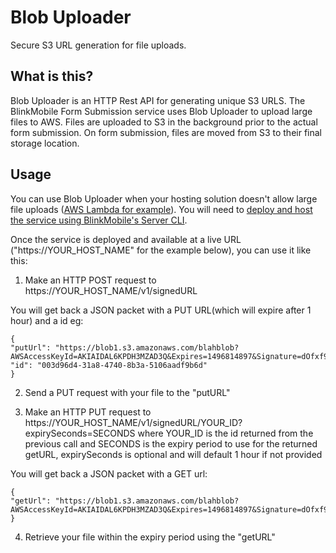# Blob Uploader
Secure S3 URL generation for file uploads.

## What is this?
Blob Uploader is an HTTP Rest API for generating unique S3 URLS. The BlinkMobile Form Submission service uses Blob Uploader to upload large files to AWS. Files are uploaded to S3 in the background prior to the actual form submission. On form submission, files are moved from S3 to their final storage location.

## Usage
You can use Blob Uploader when your hosting solution doesn't allow large file uploads ([AWS Lambda for example](http://docs.aws.amazon.com/lambda/latest/dg/limits.html)). You will need to [deploy and host the service using BlinkMobile's Server CLI](/docs/deployment.md).

Once the service is deployed and available at a live URL ("https://YOUR_HOST_NAME" for the example below), you can use it like this:

1. Make an HTTP POST request to https://YOUR_HOST_NAME/v1/signedURL

You will get back a JSON packet with a PUT URL(which will expire after 1 hour) and a id eg:

```
{
"putUrl": "https://blob1.s3.amazonaws.com/blahblob?AWSAccessKeyId=AKIAIDAL6KPDH3MZAD3Q&Expires=1496814897&Signature=dOfxf9LtO7kBa6n05h0%2Bt8RCtK0%3D",
"id": "003d96d4-31a8-4740-8b3a-5106aadf9b6d"
}
```
2. Send a PUT request with your file to the "putURL"

3. Make an HTTP PUT request to https://YOUR_HOST_NAME/v1/signedURL/YOUR_ID?expirySeconds=SECONDS where YOUR_ID is the id returned from the previous call and SECONDS is the expiry period to use for the returned getURL, expirySeconds is optional and will default 1 hour if not provided

You will get back a JSON packet with a GET url:

```
{
"getUrl": "https://blob1.s3.amazonaws.com/blahblob?AWSAccessKeyId=AKIAIDAL6KPDH3MZAD3Q&Expires=1496814897&Signature=dOfxf9LtO7kBa6n05h0%2Bt8RCtK0%3D"
}
```

4. Retrieve your file within the expiry period using the "getURL"